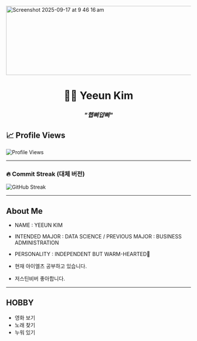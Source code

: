 </p><img width="1340" height="189" alt="Screenshot 2025-09-17 at 9 46 16 am" src="https://github.com/user-attachments/assets/0d1417dd-4472-4b80-9371-b03efa0eb17e" />

<h1 align="center">👩‍💻 Yeeun Kim </h1>

<h3 align="center"><i>"햅삐얍삐"</i></h3>

<p align="center">

  <!-- Animated typing SVG -->

</p>

## 📈 Profile Views

![Profile Views](https://komarev.com/ghpvc/?username=yeun04226&style=for-the-badge)

---

### 🔥 Commit Streak (대체 버전)
![GitHub Streak](https://streak-stats.vercel.app/?user=yeun04226&theme=dark&hide_border=true)

---
## About Me

* NAME : YEEUN KIM

* INTENDED MAJOR : DATA SCIENCE / PREVIOUS MAJOR : BUSINESS ADMINISTRATION

* PERSONALITY : INDEPENDENT BUT WARM-HEARTED🌼

* 현재 아이엘츠 공부하고 있습니다.

* 저스틴비버 좋아합니다.

---
## HOBBY
- 영화 보기
- 노래 찾기
- 누워 있기
